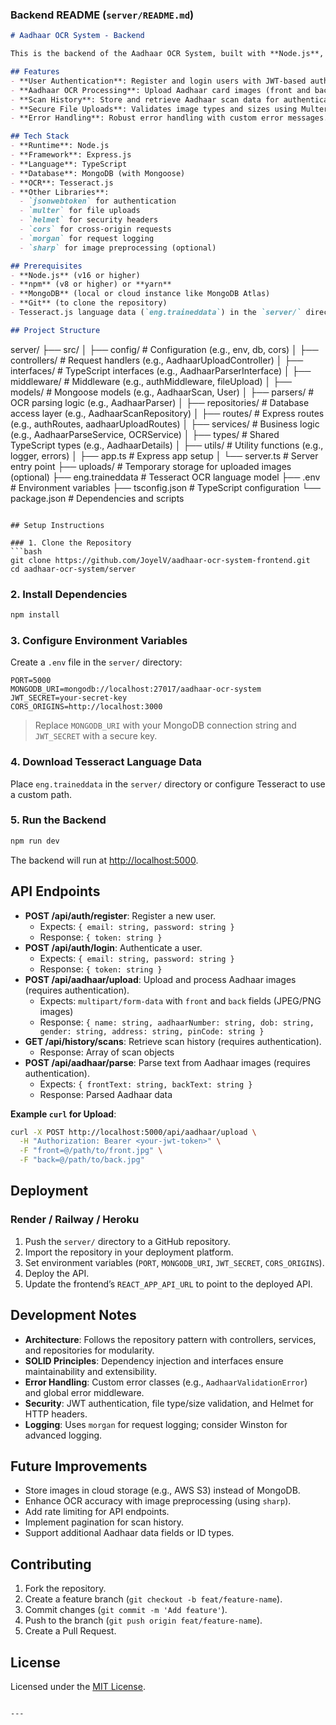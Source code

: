 ### Backend README (`server/README.md`)

```markdown
# Aadhaar OCR System - Backend

This is the backend of the Aadhaar OCR System, built with **Node.js**, **Express.js**, **TypeScript**, and **MongoDB**. It provides APIs for user authentication, Aadhaar card image uploads, OCR processing, and scan history retrieval. The backend follows the repository pattern and SOLID principles for modularity and maintainability.

## Features
- **User Authentication**: Register and login users with JWT-based authentication.
- **Aadhaar OCR Processing**: Upload Aadhaar card images (front and back), process them using Tesseract.js, and parse data (e.g., name, Aadhaar number, DOB, gender, address, pin code).
- **Scan History**: Store and retrieve Aadhaar scan data for authenticated users.
- **Secure File Uploads**: Validates image types and sizes using Multer.
- **Error Handling**: Robust error handling with custom error messages.

## Tech Stack
- **Runtime**: Node.js
- **Framework**: Express.js
- **Language**: TypeScript
- **Database**: MongoDB (with Mongoose)
- **OCR**: Tesseract.js
- **Other Libraries**:
  - `jsonwebtoken` for authentication
  - `multer` for file uploads
  - `helmet` for security headers
  - `cors` for cross-origin requests
  - `morgan` for request logging
  - `sharp` for image preprocessing (optional)

## Prerequisites
- **Node.js** (v16 or higher)
- **npm** (v8 or higher) or **yarn**
- **MongoDB** (local or cloud instance like MongoDB Atlas)
- **Git** (to clone the repository)
- Tesseract.js language data (`eng.traineddata`) in the `server/` directory

## Project Structure
```
server/
├── src/
│   ├── config/                # Configuration (e.g., env, db, cors)
│   ├── controllers/           # Request handlers (e.g., AadhaarUploadController)
│   ├── interfaces/            # TypeScript interfaces (e.g., AadhaarParserInterface)
│   ├── middleware/            # Middleware (e.g., authMiddleware, fileUpload)
│   ├── models/                # Mongoose models (e.g., AadhaarScan, User)
│   ├── parsers/               # OCR parsing logic (e.g., AadhaarParser)
│   ├── repositories/          # Database access layer (e.g., AadhaarScanRepository)
│   ├── routes/                # Express routes (e.g., authRoutes, aadhaarUploadRoutes)
│   ├── services/              # Business logic (e.g., AadhaarParseService, OCRService)
│   ├── types/                 # Shared TypeScript types (e.g., AadhaarDetails)
│   ├── utils/                 # Utility functions (e.g., logger, errors)
│   ├── app.ts                 # Express app setup
│   └── server.ts              # Server entry point
├── uploads/                   # Temporary storage for uploaded images (optional)
├── eng.traineddata            # Tesseract OCR language model
├── .env                       # Environment variables
├── tsconfig.json              # TypeScript configuration
└── package.json               # Dependencies and scripts
```

## Setup Instructions

### 1. Clone the Repository
```bash
git clone https://github.com/JoyelV/aadhaar-ocr-system-frontend.git
cd aadhaar-ocr-system/server
```

### 2. Install Dependencies
```bash
npm install
```

### 3. Configure Environment Variables
Create a `.env` file in the `server/` directory:
```env
PORT=5000
MONGODB_URI=mongodb://localhost:27017/aadhaar-ocr-system
JWT_SECRET=your-secret-key
CORS_ORIGINS=http://localhost:3000
```
> Replace `MONGODB_URI` with your MongoDB connection string and `JWT_SECRET` with a secure key.

### 4. Download Tesseract Language Data
Place `eng.traineddata` in the `server/` directory or configure Tesseract to use a custom path.

### 5. Run the Backend
```bash
npm run dev
```
The backend will run at [http://localhost:5000](http://localhost:5000).

## API Endpoints
- **POST /api/auth/register**: Register a new user.
  - Expects: `{ email: string, password: string }`
  - Response: `{ token: string }`
- **POST /api/auth/login**: Authenticate a user.
  - Expects: `{ email: string, password: string }`
  - Response: `{ token: string }`
- **POST /api/aadhaar/upload**: Upload and process Aadhaar images (requires authentication).
  - Expects: `multipart/form-data` with `front` and `back` fields (JPEG/PNG images)
  - Response: `{ name: string, aadhaarNumber: string, dob: string, gender: string, address: string, pinCode: string }`
- **GET /api/history/scans**: Retrieve scan history (requires authentication).
  - Response: Array of scan objects
- **POST /api/aadhaar/parse**: Parse text from Aadhaar images (requires authentication).
  - Expects: `{ frontText: string, backText: string }`
  - Response: Parsed Aadhaar data

**Example `curl` for Upload**:
```bash
curl -X POST http://localhost:5000/api/aadhaar/upload \
  -H "Authorization: Bearer <your-jwt-token>" \
  -F "front=@/path/to/front.jpg" \
  -F "back=@/path/to/back.jpg"
```

## Deployment
### Render / Railway / Heroku
1. Push the `server/` directory to a GitHub repository.
2. Import the repository in your deployment platform.
3. Set environment variables (`PORT`, `MONGODB_URI`, `JWT_SECRET`, `CORS_ORIGINS`).
4. Deploy the API.
5. Update the frontend’s `REACT_APP_API_URL` to point to the deployed API.

## Development Notes
- **Architecture**: Follows the repository pattern with controllers, services, and repositories for modularity.
- **SOLID Principles**: Dependency injection and interfaces ensure maintainability and extensibility.
- **Error Handling**: Custom error classes (e.g., `AadhaarValidationError`) and global error middleware.
- **Security**: JWT authentication, file type/size validation, and Helmet for HTTP headers.
- **Logging**: Uses `morgan` for request logging; consider Winston for advanced logging.

## Future Improvements
- Store images in cloud storage (e.g., AWS S3) instead of MongoDB.
- Enhance OCR accuracy with image preprocessing (using `sharp`).
- Add rate limiting for API endpoints.
- Implement pagination for scan history.
- Support additional Aadhaar data fields or ID types.

## Contributing
1. Fork the repository.
2. Create a feature branch (`git checkout -b feat/feature-name`).
3. Commit changes (`git commit -m 'Add feature'`).
4. Push to the branch (`git push origin feat/feature-name`).
5. Create a Pull Request.

## License
Licensed under the [MIT License](LICENSE).
```

---